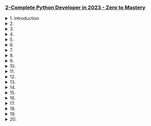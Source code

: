 ### [2-Complete Python Developer in 2023 - Zero to Mastery](/courses/2.md)

<details>
  <summary>1. Introduction </summary>

# Example 1:

```py

```

```py

```

```py

```

</details>

<details>
  <summary>2.  </summary>

# Example 1:

```py

```

```py

```

```py

```

</details>

<details>
  <summary>3.  </summary>

# Example 1:

```py

```

```py

```

```py

```

</details>

<details>
  <summary>4.  </summary>

# Example 1:

```py

```

```py

```

```py

```

</details>

<details>
  <summary>5.  </summary>

# Example 1:

```py

```

```py

```

```py

```

</details>

<details>
  <summary>6.  </summary>

# Example 1:

```py

```

```py

```

```py

```

</details>

<details>
  <summary>7.  </summary>

# Example 1:

```py

```

```py

```

```py

```

</details>

<details>
  <summary>8.  </summary>

# Example 1:

```py

```

```py

```

```py

```

</details>

<details>
  <summary>9.  </summary>

# Example 1:

```py

```

```py

```

```py

```

</details>

<details>
  <summary>10.  </summary>

# Example 1:

```py

```

```py

```

```py

```

</details>

<details>
  <summary>11.  </summary>

# Example 1:

```py

```

```py

```

```py

```

</details>

<details>
  <summary>12.  </summary>

# Example 1:

```py

```

```py

```

```py

```

</details>

<details>
  <summary>13.  </summary>

# Example 1:

```py

```

```py

```

```py

```

</details>

<details>
  <summary>14.  </summary>

# Example 1:

```py

```

```py

```

```py

```

</details>

<details>
  <summary>15.  </summary>

# Example 1:

```py

```

```py

```

```py

```

</details>

<details>
  <summary>16.  </summary>

# Example 1:

```py

```

```py

```

```py

```

</details>

<details>
  <summary>17.  </summary>

# Example 1:

```py

```

```py

```

```py

```

</details>

<details>
  <summary>18.  </summary>

# Example 1:

```py

```

```py

```

```py

```

</details>

<details>
  <summary>19.  </summary>

# Example 1:

```py

```

```py

```

```py

```

</details>

<details>
  <summary>20.  </summary>

# Example 1:

```py

```

```py

```

```py

```

</details>

